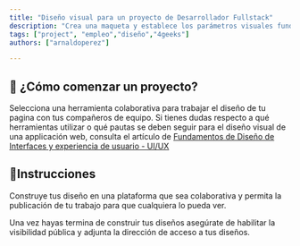 ```yaml
---
title: "Diseño visual para un proyecto de Desarrollador Fullstack"
description: "Crea una maqueta y establece los parámetros visuales fundamentales que orientarán el desarrollo de tu aplicación web fullstack"
tags: ["project", "empleo","diseño","4geeks"]
authors: ["arnaldoperez"]

---
```


## 🌱 ¿Cómo comenzar un proyecto?

Selecciona una herramienta colaborativa para trabajar el diseño de tu pagina con tus compañeros de equipo. Si tienes dudas respecto a qué herramientas utilizar o qué pautas se deben seguir para el diseño visual de una applicación web, consulta el artículo de [Fundamentos de Diseño de Interfaces y experiencia de usuario - UI/UX](https://4geeks.com/es/lesson/fundamentos-diseno-interfaces-experiencia-usuarios-uiux)

## 📝Instrucciones

Construye tus diseño en una plataforma que sea colaborativa y permita la publicación de tu trabajo para que cualquiera lo pueda ver.

Una vez hayas termina de construir tus diseños asegúrate de habilitar la visibilidad pública y adjunta la dirección de acceso a tus diseños.
